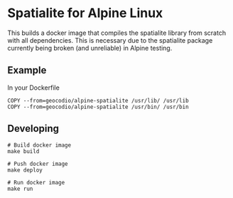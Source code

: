 # Spatialite for Alpine Linux

This builds a docker image that compiles the spatialite library from scratch with all dependencies. This is necessary due to the spatialite package currently being broken (and unreliable) in Alpine testing.

## Example

In your Dockerfile

```
COPY --from=geocodio/alpine-spatialite /usr/lib/ /usr/lib
COPY --from=geocodio/alpine-spatialite /usr/bin/ /usr/bin
```

## Developing

```
# Build docker image
make build

# Push docker image
make deploy

# Run docker image
make run
```
